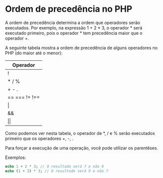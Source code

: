 # Ordem de precedência no PHP

A ordem de precedência determina a ordem que operadores serão executados. Por exemplo, na expressão 1 + 2 * 3, o operador * será executado primeiro, pois o operador * tem precedência maior que o operador +.

A seguinte tabela mostra a ordem de precedência de alguns operadores no PHP (do maior até o menor):

|Operador      |
---------------|
|!             |
|* / %         |
|+ - .         |
|== === != !== |
|\|            |
|&&            |
|\|\|          |

Como podemos ver nesta tabela, o operador de *, / e % serão executados primeiro que os operadores +, -, .

Para forçar a execução de uma operação, você pode utilizar os parentêses.

Exemplos:

```php
echo 1 + 2 * 3; // O resultado será 7 e não 9  
echo (1 + 2) * 3; // O resultado será 9 e não 7  
```
